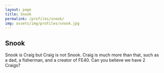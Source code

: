 ```yaml
---
layout: page
title: Snook
permalink: /profiles/snook/
img: assets/img/profiles/snook.jpg
---
```


## Snook

Snook is Craig but Craig is not Snook. Craig is much more than that, such as a dad, a fisherman, and a creator of FE40. Can you believe we have 2 Craigs?
